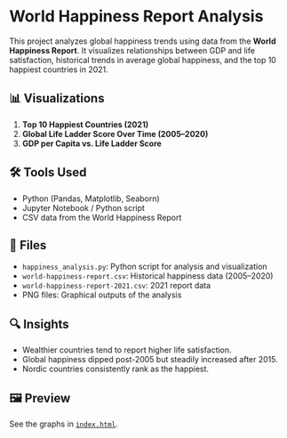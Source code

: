 # World Happiness Report Analysis

This project analyzes global happiness trends using data from the **World Happiness Report**. It visualizes relationships between GDP and life satisfaction, historical trends in average global happiness, and the top 10 happiest countries in 2021.

## 📊 Visualizations

1. **Top 10 Happiest Countries (2021)**  
2. **Global Life Ladder Score Over Time (2005–2020)**  
3. **GDP per Capita vs. Life Ladder Score**

## 🛠️ Tools Used

- Python (Pandas, Matplotlib, Seaborn)
- Jupyter Notebook / Python script
- CSV data from the World Happiness Report

## 📁 Files

- `happiness_analysis.py`: Python script for analysis and visualization
- `world-happiness-report.csv`: Historical happiness data (2005–2020)
- `world-happiness-report-2021.csv`: 2021 report data
- PNG files: Graphical outputs of the analysis

## 🔍 Insights

- Wealthier countries tend to report higher life satisfaction.
- Global happiness dipped post-2005 but steadily increased after 2015.
- Nordic countries consistently rank as the happiest.

## 🖼️ Preview

See the graphs in [`index.html`](index.html).
